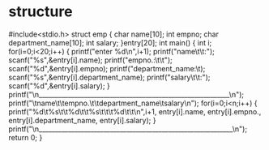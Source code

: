 # structure
#include<stdio.h>
struct emp
{
   char name[10];
   int empno;
   char department_name[10];
   int salary;
}entry[20];
int main()
{
   int i;
   for(i=0;i<20;i++)
   {
      printf("enter %d\n",i+1);
      printf("name\t\t:");
      scanf("%s",&entry[i].name);
      printf("empno.:\t\t");
      scanf("%d",&entry[i].empno);
      printf("department_name:\t);
      scanf("%s",&entry[i].department_name);
      printf("salary\t\t:");
      scanf("%d",&entry[i].salary);
   }
   printf("\n___________________________________________________________\n");
   printf("\tname\t\tempno.\t\tdepartment_name\tsalary\n");
   for(i=0;i<n;i++)
   {
      printf("%d\t%s\t\t%d\t\t%s\t\t\t%d\t\t\n",i+1,
              entry[i].name,
              entry[i].empno.,
              entry[i].department_name,
              entry[i].salary);
   }
   printf("\n____________________________________________________________\n");
   return 0;
}   
   

